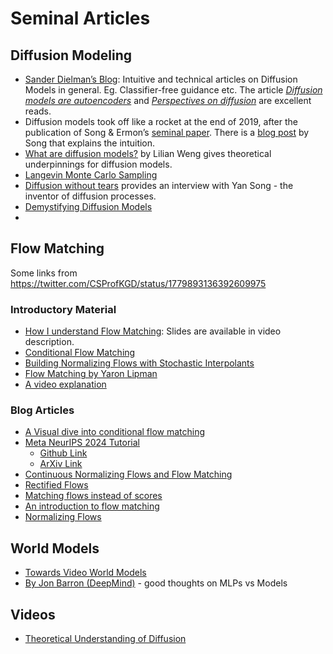 # Seminal Articles


## Diffusion Modeling

- [Sander Dielman’s Blog](https://sander.ai/posts/): Intuitive and technical articles on Diffusion Models in general. Eg. Classifier-free guidance etc. The article [_Diffusion models are autoencoders_](https://sander.ai/2022/01/31/diffusion.html) and [_Perspectives on diffusion_](https://sander.ai/2023/07/20/perspectives.html) are excellent reads.
- Diffusion models took off like a rocket at the end of 2019, after the publication of Song & Ermon’s [seminal paper](https://arxiv.org/abs/1907.05600). There is a [blog post](http://yang-song.net/blog/2021/score/) by Song that explains the intuition.
- [What are diffusion models?](https://lilianweng.github.io/posts/2021-07-11-diffusion-models/) by Lilian Weng gives theoretical underpinnings for diffusion models.
- [Langevin Monte Carlo Sampling](https://abdulfatir.com/blog/2020/Langevin-Monte-Carlo/)
- [Diffusion without tears](https://baincapitalventures.notion.site/Diffusion-Without-Tears-14e1469584c180deb0a9ed9aa6ff7a4c) provides an interview with Yan Song - the inventor of diffusion processes.
- [Demystifying Diffusion Models](https://goyalpramod.github.io/blogs/demysitifying_diffusion_models/)
- 

## Flow Matching
Some links from https://twitter.com/CSProfKGD/status/1779893136392609975

### Introductory Material
- [How I understand Flow Matching](https://www.youtube.com/watch?v=DDq_pIfHqLs): Slides are available in video description.
- [Conditional Flow Matching](https://www.youtube.com/watch?v=AfKhr89RfpY)
- [Building Normalizing Flows with Stochastic Interpolants](https://www.youtube.com/watch?v=cejbXob8rvE)
- [Flow Matching by Yaron Lipman](https://www.youtube.com/watch?v=5ZSwYogAxYg)
- [A video explanation](https://t.co/XYud2A4b1o)


### Blog Articles
- [A Visual dive into conditional flow matching](https://dl.heeere.com/conditional-flow-matching/blog/conditional-flow-matching/)
- [Meta NeurIPS 2024 Tutorial](https://t.co/gZ8qg7yVvU)
	- [Github Link](https://github.com/facebookresearch/flow_matching) 
	- [ArXiv Link](https://arxiv.org/abs/2412.06264)
- [Continuous Normalizing Flows and Flow Matching](https://veryunknown.com/post/continuous-normalizing-flows/)
- [Rectified Flows](https://www.cs.utexas.edu/~lqiang/rectflow/html/intro.html)
- [Matching flows instead of scores](https://jmtomczak.github.io/blog/18/18_fm.html)
- [An introduction to flow matching](https://mlg.eng.cam.ac.uk/blog/2024/01/20/flow-matching.html)
- [Normalizing Flows](https://abdulfatir.com/blog/2018/Normalizing-Flows-Part-1/)

## World Models
- [Towards Video World Models](https://www.xunhuang.me/blogs/world_model.html)
- [By Jon Barron (DeepMind)](https://x.com/jon_barron/status/1909393003892097178) - good thoughts on MLPs vs Models

## Videos

- [Theoretical Understanding of Diffusion](https://www.youtube.com/watch?v=RqhVqML6Lzc&t=1s)